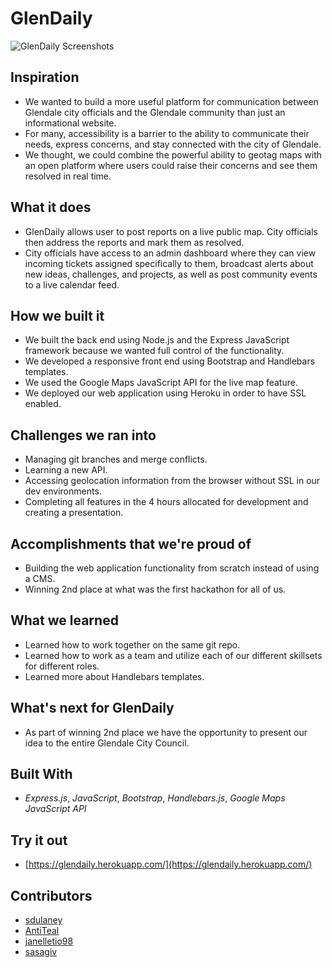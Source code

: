 # GlenDaily

![GlenDaily Screenshots](https://www.stewartdulaney.com/wp-content/uploads/sites/7/2018/09/glendaily-screenshots.gif "GlenDaily")

## Inspiration
- We wanted to build a more useful platform for communication between Glendale city officials and the Glendale community than just an informational website.
- For many, accessibility is a barrier to the ability to communicate their needs, express concerns, and stay connected with the city of Glendale.
- We thought, we could combine the powerful ability to geotag maps with an open platform where users could raise their concerns and see them resolved in real time.

## What it does
- GlenDaily allows user to post reports on a live public map. City officials then address the reports and mark them as resolved.
- City officials have access to an admin dashboard where they can view incoming tickets assigned specifically to them, broadcast alerts about new ideas, challenges, and projects, as well as post community events to a live calendar feed.

## How we built it
- We built the back end using Node.js and the Express JavaScript framework because we wanted full control of the functionality.
- We developed a responsive front end using Bootstrap and Handlebars templates.
- We used the Google Maps JavaScript API for the live map feature.
- We deployed our web application using Heroku in order to have SSL enabled.

## Challenges we ran into
- Managing git branches and merge conflicts.
- Learning a new API.
- Accessing geolocation information from the browser without SSL in our dev environments.
- Completing all features in the 4 hours allocated for development and creating a presentation.

## Accomplishments that we're proud of
- Building the web application functionality from scratch instead of using a CMS.
- Winning 2nd place at what was the first hackathon for all of us.

## What we learned
- Learned how to work together on the same git repo.
- Learned how to work as a team and utilize each of our different skillsets for different roles.
- Learned more about Handlebars templates.

## What's next for GlenDaily
- As part of winning 2nd place we have the opportunity to present our idea to the entire Glendale City Council.

## Built With
- *Express.js*, *JavaScript*, *Bootstrap*, *Handlebars.js*, *Google Maps JavaScript API*

## Try it out
- [https://glendaily.herokuapp.com/](https://glendaily.herokuapp.com/)

## Contributors
- [sdulaney](https://github.com/sdulaney)
- [AntiTeal](https://github.com/AntiTeal)
- [janelletio98](https://github.com/janelletio98)
- [sasagiv](https://github.com/sasagiv)
